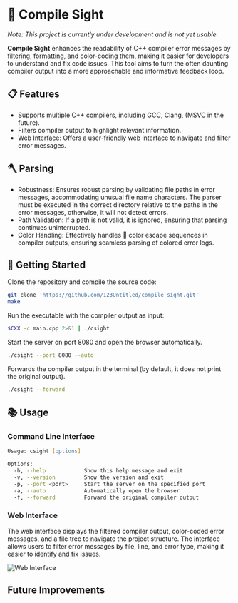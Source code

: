 # 🔭 Compile Sight

*Note: This project is currently under development and is not yet usable.*

**Compile Sight** enhances the readability of C++ compiler error messages by filtering, formatting, and color-coding them, making it easier for developers to understand and fix code issues. This tool aims to turn the often daunting compiler output into a more approachable and informative feedback loop.

## 📋 Features

- Supports multiple C++ compilers, including GCC, Clang, (MSVC in the future).
- Filters compiler output to highlight relevant information.
- Web Interface: Offers a user-friendly web interface to navigate and filter error messages.


## 🪓 Parsing

- Robustness: Ensures robust parsing by validating file paths in error messages, accommodating unusual file name characters. The parser must be executed in the correct directory relative to the paths in the error messages, otherwise, it will not detect errors.
- Path Validation: If a path is not valid, it is ignored, ensuring that parsing continues uninterrupted.
- Color Handling: Effectively handles 🎨 color escape sequences in compiler outputs, ensuring seamless parsing of colored error logs.


## 🚀 Getting Started

Clone the repository and compile the source code:

```zsh
git clone 'https://github.com/123Untitled/compile_sight.git'
make
```

Run the executable with the compiler output as input:

```zsh
$CXX -c main.cpp 2>&1 | ./csight
```

Start the server on port 8080 and open the browser automatically.

```zsh
./csight --port 8080 --auto
```

Forwards the compiler output in the terminal (by default, it does not print the original output).
```zsh
./csight --forward
```

## 📚 Usage

### Command Line Interface

```zsh
Usage: csight [options]

Options:
  -h, --help            Show this help message and exit
  -v, --version         Show the version and exit
  -p, --port <port>     Start the server on the specified port
  -a, --auto            Automatically open the browser
  -f, --forward         Forward the original compiler output
```

### Web Interface

The web interface displays the filtered compiler output, color-coded error messages, and a file tree to navigate the project structure. The interface allows users to filter error messages by file, line, and error type, making it easier to identify and fix issues.

![Web Interface](
https://user-images.githubusercontent.com/68425608/137594073-3b3b3b3b-1b3b-4b3b-8b3b-3b3b3b3b3b3b.png)



## Future Improvements




